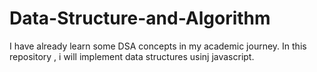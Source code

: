 # Data-Structure-and-Algorithm
I have already learn some DSA concepts in my academic journey. In this repository , i will implement data structures usinj javascript.
